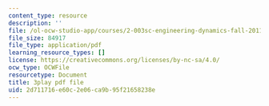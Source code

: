 ```yaml
---
content_type: resource
description: ''
file: /ol-ocw-studio-app/courses/2-003sc-engineering-dynamics-fall-2011/2d711716e60c2e06ca9b95f21658238e_wzEqF_UQkks.pdf
file_size: 84917
file_type: application/pdf
learning_resource_types: []
license: https://creativecommons.org/licenses/by-nc-sa/4.0/
ocw_type: OCWFile
resourcetype: Document
title: 3play pdf file
uid: 2d711716-e60c-2e06-ca9b-95f21658238e
---
```

